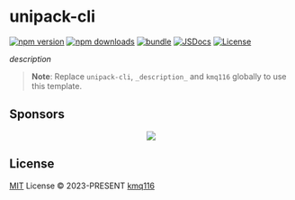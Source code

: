 # unipack-cli

[![npm version][npm-version-src]][npm-version-href]
[![npm downloads][npm-downloads-src]][npm-downloads-href]
[![bundle][bundle-src]][bundle-href]
[![JSDocs][jsdocs-src]][jsdocs-href]
[![License][license-src]][license-href]

_description_

> **Note**:
> Replace `unipack-cli`, `_description_` and `kmq116` globally to use this template.

## Sponsors

<p align="center">
  <a href="https://cdn.jsdelivr.net/gh/kmq116/static/sponsors.svg">
    <img src='https://cdn.jsdelivr.net/gh/kmq116/static/sponsors.svg'/>
  </a>
</p>

## License

[MIT](./LICENSE) License © 2023-PRESENT [kmq116](https://github.com/kmq116)

<!-- Badges -->

[npm-version-src]: https://img.shields.io/npm/v/unipack-cli?style=flat&colorA=080f12&colorB=1fa669
[npm-version-href]: https://npmjs.com/package/unipack-cli
[npm-downloads-src]: https://img.shields.io/npm/dm/unipack-cli?style=flat&colorA=080f12&colorB=1fa669
[npm-downloads-href]: https://npmjs.com/package/unipack-cli
[bundle-src]: https://img.shields.io/bundlephobia/minzip/unipack-cli?style=flat&colorA=080f12&colorB=1fa669&label=minzip
[bundle-href]: https://bundlephobia.com/result?p=unipack-cli
[license-src]: https://img.shields.io/github/license/kmq116/unipack-cli.svg?style=flat&colorA=080f12&colorB=1fa669
[license-href]: https://github.com/kmq116/unipack-cli/blob/main/LICENSE
[jsdocs-src]: https://img.shields.io/badge/jsdocs-reference-080f12?style=flat&colorA=080f12&colorB=1fa669
[jsdocs-href]: https://www.jsdocs.io/package/unipack-cli
